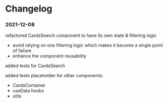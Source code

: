 # Changelog

### 2021-12-08

refactored CardsSearch component to have its own state & filtering logic
+ avoid relying on one filtering logic which makes it become a single point of failure
+ enhance the component reusability

added tests for CardsSearch

added tests placeholder for other components:
+ CardsContainer
+ useData hooks
+ utils